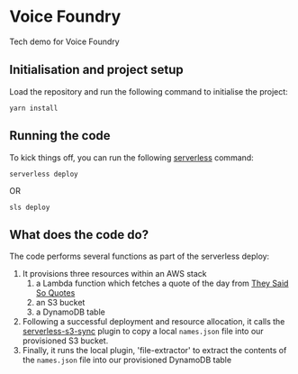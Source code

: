 # Voice Foundry

Tech demo for Voice Foundry

## Initialisation and project setup

Load the repository and run the following command to initialise the project:

```
yarn install
```

## Running the code

To kick things off, you can run the following [serverless](https://serverless.com) command:

```
serverless deploy
```

OR

```
sls deploy
```


## What does the code do?

The code performs several functions as part of the serverless deploy:

1. It provisions three resources within an AWS stack
    1. a Lambda function which fetches a quote of the day from [They Said So Quotes](https://quotes.rest/)
    2. an S3 bucket
    3. a DynamoDB table
2. Following a successful deployment and resource allocation, it calls the [serverless-s3-sync](https://github.com/k1LoW/serverless-s3-sync) plugin to copy a local `names.json` file into our provisioned S3 bucket.
3. Finally, it runs the local plugin, 'file-extractor' to extract the contents of the `names.json` file into our provisioned DynamoDB table
